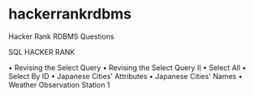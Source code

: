 # hackerrankrdbms
Hacker Rank RDBMS Questions 

SQL HACKER RANK

•	Revising the Select Query
•	Revising the Select Query II
•	Select All
•	Select By ID
• Japanese Cities' Attributes
• Japanese Cities' Names
• Weather Observation Station 1

